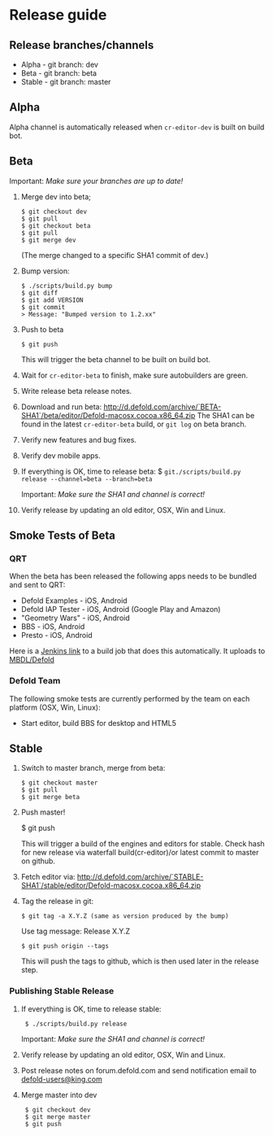 
# Release guide

## Release branches/channels
* Alpha - git branch: dev
* Beta - git branch: beta
* Stable - git branch: master

## Alpha
Alpha channel is automatically released when `cr-editor-dev` is built on build bot.

## Beta
Important: *Make sure your branches are up to date!*

 1. Merge dev into beta;

        $ git checkout dev
        $ git pull
        $ git checkout beta
        $ git pull
        $ git merge dev

    (The merge changed to a specific SHA1 commit of dev.)

 2. Bump version:

        $ ./scripts/build.py bump
        $ git diff
        $ git add VERSION
        $ git commit
        > Message: "Bumped version to 1.2.xx"

 3. Push to beta
 
        $ git push
 
    This will trigger the beta channel to be built on build bot.

 4. Wait for `cr-editor-beta` to finish, make sure autobuilders are green.
 5. Write release beta release notes.
 6. Download and run beta: http://d.defold.com/archive/`BETA-SHA1`/beta/editor/Defold-macosx.cocoa.x86_64.zip
    The SHA1 can be found in the latest `cr-editor-beta` build, or `git log` on beta branch.

 7. Verify new features and bug fixes.
 8. Verify dev mobile apps.

 9. If everything is OK, time to release beta:
    $ `git./scripts/build.py release --channel=beta --branch=beta`

    Important: *Make sure the SHA1 and channel is correct!*

 10. Verify release by updating an old editor, OSX, Win and Linux.

## Smoke Tests of Beta

### QRT
When the beta has been released the following apps needs to be bundled and sent to QRT:
* Defold Examples - iOS, Android
* Defold IAP Tester - iOS, Android (Google Play and Amazon)
* "Geometry Wars" - iOS, Android
* BBS - iOS, Android
* Presto - iOS, Android

Here is a [Jenkins link](https://jenkins-stockholm.int.midasplayer.com/job/defold-qrt/) to a build job that does this automatically. It uploads to [MBDL/Defold](https://mbdl3.midasplayer.com/#/builds/DefoldQRT)

### Defold Team
The following smoke tests are currently performed by the team on each platform (OSX, Win, Linux):
* Start editor, build BBS for desktop and HTML5

## Stable

 1. Switch to master branch, merge from beta:

        $ git checkout master
        $ git pull
        $ git merge beta

 2. Push master!

    $ git push

    This will trigger a build of the engines and editors for stable.
    Check hash for new release via waterfall build(cr-editor)/or latest commit to master on github.

 3. Fetch editor via: http://d.defold.com/archive/`STABLE-SHA1`/stable/editor/Defold-macosx.cocoa.x86_64.zip
 4. Tag the release in git:

        $ git tag -a X.Y.Z (same as version produced by the bump)
    Use tag message: Release X.Y.Z

        $ git push origin --tags
    This will push the tags to github, which is then used later in the release step.

### Publishing Stable Release

1. If everything is OK, time to release stable:

        $ ./scripts/build.py release
    Important: *Make sure the SHA1 and channel is correct!*

2. Verify release by updating an old editor, OSX, Win and Linux.
3. Post release notes on forum.defold.com and send notification email to defold-users@king.com
4. Merge master into dev

        $ git checkout dev
        $ git merge master
        $ git push




